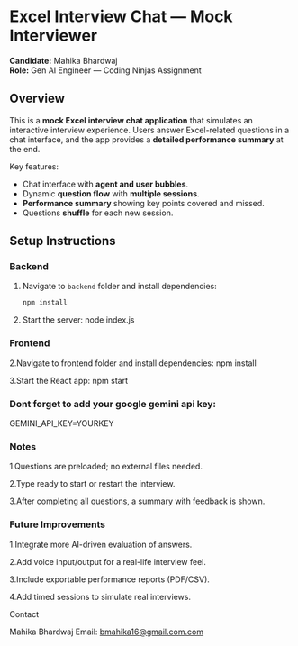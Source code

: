 # Excel Interview Chat — Mock Interviewer

**Candidate:** Mahika Bhardwaj  
**Role:** Gen AI Engineer — Coding Ninjas Assignment  

## Overview

This is a **mock Excel interview chat application** that simulates an interactive interview experience. Users answer Excel-related questions in a chat interface, and the app provides a **detailed performance summary** at the end.

Key features:

- Chat interface with **agent and user bubbles**.
- Dynamic **question flow** with **multiple sessions**.
- **Performance summary** showing key points covered and missed.
- Questions **shuffle** for each new session.


## Setup Instructions

### Backend
1. Navigate to `backend` folder and install dependencies:
   ```bash
   npm install
   
2. Start the server:
node index.js

### Frontend

2.Navigate to frontend folder and install dependencies:
npm install

3.Start the React app:
npm start

### Dont forget to add your google gemini api key:
 GEMINI_API_KEY=YOURKEY

### Notes

1.Questions are preloaded; no external files needed.

2.Type ready to start or restart the interview.

3.After completing all questions, a summary with feedback is shown.


### Future Improvements

1.Integrate more AI-driven evaluation of answers.

2.Add voice input/output for a real-life interview feel.

3.Include exportable performance reports (PDF/CSV).

4.Add timed sessions to simulate real interviews.


Contact

Mahika Bhardwaj
Email: bmahika16@gmail.com.com
